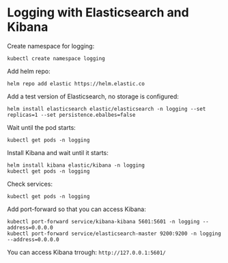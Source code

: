 # Logging with Elasticsearch and Kibana

Create namespace for logging:

```
kubectl create namespace logging
```

Add helm repo:

```
helm repo add elastic https://helm.elastic.co
```

Add a test version of Elasticsearch, no storage is configured:

```
helm install elasticsearch elastic/elasticsearch -n logging --set replicas=1 --set persistence.ebalbes=false
```

Wait until the pod starts:

```
kubectl get pods -n logging
```

Install Kibana and wait until it starts:

```
helm install kibana elastic/kibana -n logging 
kubectl get pods -n logging
```

Check services:

```
kubectl get pods -n logging
```

Add port-forward so that you can access Kibana:

```
kubectl port-forward service/kibana-kibana 5601:5601 -n logging --address=0.0.0.0
kubectl port-forward service/elasticsearch-master 9200:9200 -n logging --address=0.0.0.0
```

You can access Kibana trrough: `http://127.0.0.1:5601/`
